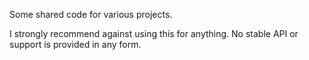 Some shared code for various projects.

I strongly recommend against using this for anything.  No stable API or support is provided in any form.